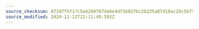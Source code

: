 ```yaml
---
source_checksum: 87397f5f17c5e6200787da6e4d73b837bc2b225a87d10ac29c56f58905b56f4b
source_modified: 2024-12-12T21:11:49.592Z
---
```


